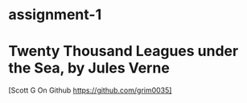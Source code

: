 assignment-1
===========
# Twenty Thousand Leagues under the Sea, by Jules Verne




[Scott G On Github https://github.com/grim0035]